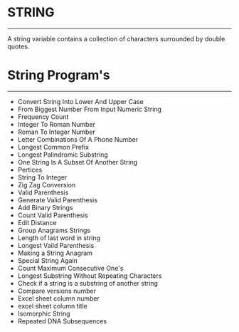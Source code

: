 # STRING 
--------------------------------------------------------------------------------------------------------------------------------------------------------------------------------
A string variable contains a collection of characters surrounded by double quotes.

# String Program's
-------------------------------------------------------------------------------------------------------------------------------------------------------------------------------

 * Convert String Into Lower And Upper Case
 * From Biggest Number From Input Numeric String
 * Frequency Count
 * Integer To Roman Number
 * Roman To Integer Number
 * Letter Combinations Of A Phone Number
 * Longest Common Prefix
 * Longest Palindromic Substring
 * One String Is A Subset Of Another String
 * Pertices
 * String To Integer
 * Zig Zag Conversion
 * Valid Parenthesis 
 * Generate Valid Parenthesis 
 * Add Binary Strings
 * Count Valid Parenthesis 
 * Edit Distance
 * Group Anagrams Strings
 * Length of last word in string
 * Longest Vaild Parenthesis
 * Making a String Anagram
 * Special String Again
 * Count Maximum Consecutive One's
 * Longest Substring Without Repeating Characters 
 * Check if a string is a substring of another string
 * Compare versions number
 * Excel sheet column number
 * excel sheet column title
 * Isomorphic String
 * Repeated DNA Subsequences
 
  
 
